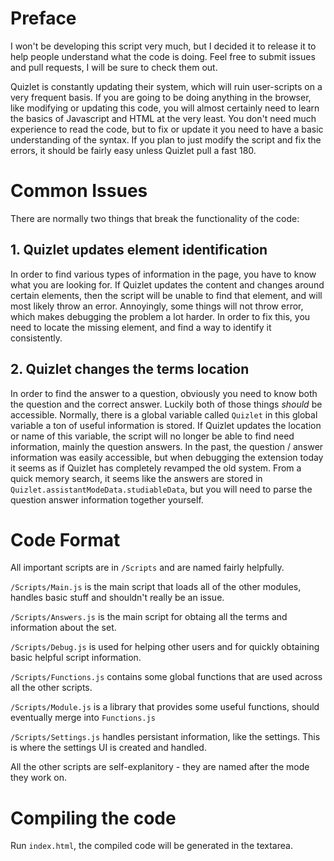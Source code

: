 # Preface
I won't be developing this script very much, but I decided it to release it to help people understand what the code is doing. Feel free to submit issues and pull requests, I will be sure to check them out.

Quizlet is constantly updating their system, which will ruin user-scripts on a very frequent basis. If you are going to be doing anything in the browser, like modifying or updating this code, you will almost certainly need to learn the basics of Javascript and HTML at the very least. You don't need much experience to read the code, but to fix or update it you need to have a basic understanding of the syntax. If you plan to just modify the script and fix the errors, it should be fairly easy unless Quizlet pull a fast 180.

# Common Issues

There are normally two things that break the functionality of the code:

## 1. Quizlet updates element identification

In order to find various types of information in the page, you have to know what you are looking for. If Quizlet updates the content and changes around certain elements, then the script will be unable to find that element, and will most likely throw an error. Annoyingly, some things will not throw error, which makes debugging the problem a lot harder. In order to fix this, you need to locate the missing element, and find a way to identify it consistently.

## 2. Quizlet changes the terms location
In order to find the answer to a question, obviously you need to know both the question and the correct answer. Luckily both of those things *should* be accessible. Normally, there is a global variable called `Quizlet` in this global variable a ton of useful information is stored. If Quizlet updates the location or name of this variable, the script will no longer be able to find need information, mainly the question answers. In the past, the question / answer information was easily accessible, but when debugging the extension today it seems as if Quizlet has completely revamped the old system. From a quick memory search, it seems like the answers are stored in `Quizlet.assistantModeData.studiableData`, but you will need to parse the question answer information together yourself.


# Code Format
All important scripts are in `/Scripts` and are named fairly helpfully. 

`/Scripts/Main.js` is the main script that loads all of the other modules, handles basic stuff and shouldn't really be an issue.

`/Scripts/Answers.js` is the main script for obtaing all the terms and information about the set. 

`/Scripts/Debug.js` is used for helping other users and for quickly obtaining basic helpful script information.

`/Scripts/Functions.js` contains some global functions that are used across all the other scripts.

`/Scripts/Module.js` is a library that provides some useful functions, should eventually merge into `Functions.js`

`/Scripts/Settings.js` handles persistant information, like the settings. This is where the settings UI is created and handled.

All the other scripts are self-explanitory - they are named after the mode they work on.


# Compiling the code
Run `index.html`, the compiled code will be generated in the textarea.
